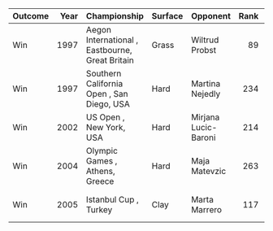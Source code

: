 | Outcome   |   Year | Championship                                    | Surface   | Opponent             |   Rank | Round              |
|:----------|-------:|:------------------------------------------------|:----------|:---------------------|-------:|:-------------------|
| Win       |   1997 | Aegon International , Eastbourne, Great Britain | Grass     | Wiltrud Probst       |     89 | Q-R32              |
| Win       |   1997 | Southern California Open , San Diego, USA       | Hard      | Martina Nejedly      |    234 | Q-R32              |
| Win       |   2002 | US Open , New York, USA                         | Hard      | Mirjana Lucic-Baroni |    214 | R128 (first round) |
| Win       |   2004 | Olympic Games , Athens, Greece                  | Hard      | Maja Matevzic        |    263 | R32 (second round) |
| Win       |   2005 | Istanbul Cup , Turkey                           | Clay      | Marta Marrero        |    117 | R16 (second round) |